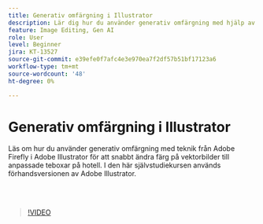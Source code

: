 ```yaml
---
title: Generativ omfärgning i Illustrator
description: Lär dig hur du använder generativ omfärgning med hjälp av Adobe Firefly
feature: Image Editing, Gen AI
role: User
level: Beginner
jira: KT-13527
source-git-commit: e39efe0f7afc4e3e970ea7f2df57b51bf17123a6
workflow-type: tm+mt
source-wordcount: '48'
ht-degree: 0%

---
```


# Generativ omfärgning i Illustrator

Läs om hur du använder generativ omfärgning med teknik från Adobe Firefly i Adobe Illustrator för att snabbt ändra färg på vektorbilder till anpassade teboxar på hotell. I den här självstudiekursen används förhandsversionen av Adobe Illustrator.

<br> 

>[!VIDEO](https://video.tv.adobe.com/v/3420872?quality=12&learn=on&hidetitle=true)
